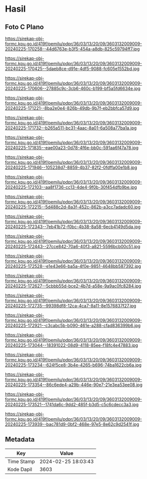 # Hasil

## Foto C Plano

https://sirekap-obj-formc.kpu.go.id/419f/pemilu/pdpr/36/03/13/20/09/3603132009009-20240225-170258--44d6763e-b3f5-454a-a8db-825c59794ff7.jpg

https://sirekap-obj-formc.kpu.go.id/419f/pemilu/pdpr/36/03/13/20/09/3603132009009-20240225-170425--5daeb8ce-d91e-4df5-9088-fc605e1552bd.jpg

https://sirekap-obj-formc.kpu.go.id/419f/pemilu/pdpr/36/03/13/20/09/3603132009009-20240225-170606--27885c9c-3cb6-460c-b199-bf5a5fd6634e.jpg

https://sirekap-obj-formc.kpu.go.id/419f/pemilu/pdpr/36/03/13/20/09/3603132009009-20240225-171221--8ba2e0e4-826b-49db-9b7f-eb2bbfca57d9.jpg

https://sirekap-obj-formc.kpu.go.id/419f/pemilu/pdpr/36/03/13/20/09/3603132009009-20240225-171732--b265a511-bc31-4aac-8a01-6a508a77ba1a.jpg

https://sirekap-obj-formc.kpu.go.id/419f/pemilu/pdpr/36/03/13/20/09/3603132009009-20240225-171835--eae00a23-0d78-4f6e-bb0c-591aa6f47a78.jpg

https://sirekap-obj-formc.kpu.go.id/419f/pemilu/pdpr/36/03/13/20/09/3603132009009-20240225-171946--105238d7-8859-4b37-82f2-0fdffa00e1b8.jpg

https://sirekap-obj-formc.kpu.go.id/419f/pemilu/pdpr/36/03/13/20/09/3603132009009-20240225-172103--aa8f1736-cc13-4de4-9f0b-30f454dfb9be.jpg

https://sirekap-obj-formc.kpu.go.id/419f/pemilu/pdpr/36/03/13/20/09/3603132009009-20240225-172215--5d488c2d-8a3f-452c-862b-a3cc7adadc60.jpg

https://sirekap-obj-formc.kpu.go.id/419f/pemilu/pdpr/36/03/13/20/09/3603132009009-20240225-172343--7eb41b72-f0bc-4b38-8a58-6ecb4149d5da.jpg

https://sirekap-obj-formc.kpu.go.id/419f/pemilu/pdpr/36/03/13/20/09/3603132009009-20240225-172443--27cce842-70a6-40f3-a821-5596bcb00c51.jpg

https://sirekap-obj-formc.kpu.go.id/419f/pemilu/pdpr/36/03/13/20/09/3603132009009-20240225-172528--e1e43e66-ba5a-4f0e-9851-4648bb587392.jpg

https://sirekap-obj-formc.kpu.go.id/419f/pemilu/pdpr/36/03/13/20/09/3603132009009-20240225-172627--5cbbb55d-bce2-4b7d-a58e-9a9ac0fc8284.jpg

https://sirekap-obj-formc.kpu.go.id/419f/pemilu/pdpr/36/03/13/20/09/3603132009009-20240225-172735--99398df8-12ca-4ca7-8a11-8e1576837f27.jpg

https://sirekap-obj-formc.kpu.go.id/419f/pemilu/pdpr/36/03/13/20/09/3603132009009-20240225-172921--c3cabc5b-b090-461e-a288-cfad836399b6.jpg

https://sirekap-obj-formc.kpu.go.id/419f/pemilu/pdpr/36/03/13/20/09/3603132009009-20240225-173044--18391022-08d9-4118-85ee-f18fc4e47883.jpg

https://sirekap-obj-formc.kpu.go.id/419f/pemilu/pdpr/36/03/13/20/09/3603132009009-20240225-173234--624f5ce8-3b4e-4265-b696-74ba1622cb6a.jpg

https://sirekap-obj-formc.kpu.go.id/419f/pemilu/pdpr/36/03/13/20/09/3603132009009-20240225-173354--86c6ede4-a29b-446e-90e7-21e3ea53ee08.jpg

https://sirekap-obj-formc.kpu.go.id/419f/pemilu/pdpr/36/03/13/20/09/3603132009009-20240225-173521--1741da6c-9dd2-485f-b3d5-c5c6cdecc3a3.jpg

https://sirekap-obj-formc.kpu.go.id/419f/pemilu/pdpr/36/03/13/20/09/3603132009009-20240225-173939--bac781d9-0bf2-468e-97e5-8e62c9d2541f.jpg


## Metadata

| Key        | Value               |
| ---------- | ------------------- |
| Time Stamp | 2024-02-25 18:03:43 |
| Kode Dapil | 3603                |



